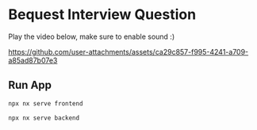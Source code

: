 # Bequest Interview Question
Play the video below, make sure to enable sound :)

https://github.com/user-attachments/assets/ca29c857-f995-4241-a709-a85ad87b07e3

## Run App


```sh
npx nx serve frontend
```

```sh
npx nx serve backend
```

